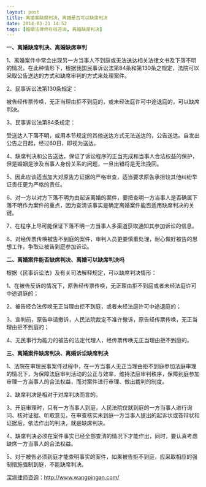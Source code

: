 ```yaml
---
layout: post
title: 离婚案缺席判决，离婚是否可以缺席判决
date: 2014-03-21 14:52
tags: [婚姻法律师在线咨询, 离婚缺席判决]
---
```

<strong>一、离婚缺席判决、离婚缺席审判</strong>

1、离婚案件中常会出现另一方当事人不到庭或无法送达相关法律文书及下落不明的情况，在此种情形下，根据我国民事诉讼法第84条和第130条之规定，法院可以采取公告送达的方式和缺席审判的方式来处理案件。

2、民事诉讼法第130条规定：

被告经传票传唤，无正当理由拒不到庭的，或未经法庭许可中途退庭的，可以缺席判决。

3、民事诉讼法第84条规定：

受送达人下落不明，或用本节规定的其他送达方式无法送达的，公告送达。自发出公告之日起，经过60日，即视为送达。

4、缺席判决和公告送达，保证了诉讼程序的正当完成和当事人合法权益的保护，但是婚姻是涉及当事人身份关系的问题，一旦出错将是无法挽回。

5、因此应该适当加大对原告方证据的严格审查，适当要求原告承担较其他纠纷举证责任更为严格的责任。

6、对一方以对方下落不明为由起诉离婚的案件，要把查明一方当事人是否确属下落不明作为案件的重点，因为查清该事实是确定离婚案件能否适用缺席判决的关键。

7、在程序上尽可能保证下落不明一方当事人多渠道获取通知其参加诉讼的信息。

8、对经传票传唤被告不到庭的案件，审判人员更要慎重处理，耐心做好被告的思想工作，争取让被告到庭参加诉讼。

<strong>二、离婚案件能否缺席判决、离婚可以缺席判决吗</strong>

根据《民事诉讼法》及有关司法解释规定，可以缺席判决情形：

1、在被告反诉的情况下，原告经传票传唤，无正理由拒不到庭或者未经法庭许可中途退庭的；

2、被告经合法传唤无正当理由拒不到庭，或者未经法庭许可中途退庭的；

3、宣判前，原告申请撤诉，人民法院裁定不准许撤诉，原告经传票传唤，无正当理由拒不到庭的；

4、无民事行为能力的被告的法定代理人，经传票传唤无正当理由拒不到庭的。

<strong>三、离婚案件缺席判决、离婚诉讼缺席判决</strong>

1、法院在审理民事案件过程中，在一方当事人无正当理由拒不到庭参加法庭审理的情况下，为保障法庭审判活动的公正与效率，维持法庭审判秩序，保障到庭参加审理一方当事人的合法权益，而对案件进行审理、做出裁判的制度。

2、缺席判决是相对于对席判决而言的。

3、开庭审理时，只有一方当事人到庭，人民法院仅就到庭的一方当事人进行询问、核对证据、听取意见，在审查核实未到庭一方当事人提出的起诉状或答辩状和证据后，依法作出的判决，就是缺席判决。

4、缺席判决必须在案件事实已经全部查清的情况下才能作出，同时，要认真考虑缺席一方当事人的合法权益。

5、对于被告必须到庭才能查明事实的案件，如果被告拒不到庭，应采取相应的强制措施强制到庭，不能缺席判决。

<a href="http://www.wangpingan.com/">深圳律师咨询</a>：<a href="http://www.wangpingan.com/">http://www.wangpingan.com/</a>

